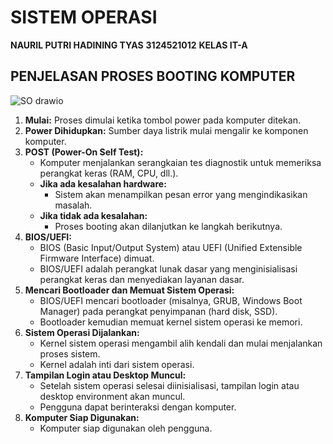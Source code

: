 # SISTEM OPERASI

**NAURIL PUTRI HADINING TYAS**
**3124521012**
**KELAS IT-A**

## PENJELASAN PROSES BOOTING KOMPUTER


![SO drawio](https://github.com/user-attachments/assets/aed444e1-e75d-4e25-8df8-649269bc84f6)


1.  **Mulai:** Proses dimulai ketika tombol power pada komputer ditekan.
2.  **Power Dihidupkan:** Sumber daya listrik mulai mengalir ke komponen komputer.
3.  **POST (Power-On Self Test):**
    * Komputer menjalankan serangkaian tes diagnostik untuk memeriksa perangkat keras (RAM, CPU, dll.).
    * **Jika ada kesalahan hardware:**
        * Sistem akan menampilkan pesan error yang mengindikasikan masalah.
    * **Jika tidak ada kesalahan:**
        * Proses booting akan dilanjutkan ke langkah berikutnya.
4.  **BIOS/UEFI:**
    * BIOS (Basic Input/Output System) atau UEFI (Unified Extensible Firmware Interface) dimuat.
    * BIOS/UEFI adalah perangkat lunak dasar yang menginisialisasi perangkat keras dan menyediakan layanan dasar.
5.  **Mencari Bootloader dan Memuat Sistem Operasi:**
    * BIOS/UEFI mencari bootloader (misalnya, GRUB, Windows Boot Manager) pada perangkat penyimpanan (hard disk, SSD).
    * Bootloader kemudian memuat kernel sistem operasi ke memori.
6.  **Sistem Operasi Dijalankan:**
    * Kernel sistem operasi mengambil alih kendali dan mulai menjalankan proses sistem.
    * Kernel adalah inti dari sistem operasi.
7.  **Tampilan Login atau Desktop Muncul:**
    * Setelah sistem operasi selesai diinisialisasi, tampilan login atau desktop environment akan muncul.
    * Pengguna dapat berinteraksi dengan komputer.
8.  **Komputer Siap Digunakan:**
    * Komputer siap digunakan oleh pengguna.
